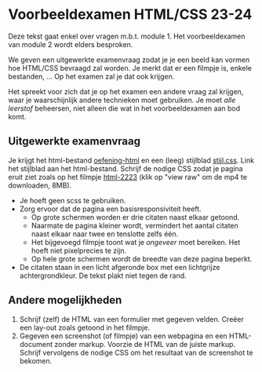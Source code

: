 Voorbeeldexamen HTML/CSS 23-24
==============================

Deze tekst gaat enkel over vragen m.b.t. module 1. Het voorbeeldexamen van module 2 wordt elders besproken.

We geven een uitgewerkte examenvraag zodat je je een beeld kan vormen hoe HTML/CSS bevraagd zal worden. Je merkt dat er een filmpje is, enkele bestanden, ... Op het examen zal je dat ook krijgen.

Het spreekt voor zich dat je op het examen een andere vraag zal krijgen, waar je waarschijnlijk andere technieken moet gebruiken. Je moet _alle leerstof_ beheersen, niet alleen die wat in het voorbeeldexamen aan bod komt.

Uitgewerkte examenvraag
-----------------------

Je krijgt het html-bestand [oefening-html](html-uitgewerkte-oefening/oefening-html.html) en een (leeg) stijlblad [stijl.css](html-uitgewerkte-oefening/stijl.css). Link het stijlblad aan het html-bestand. Schrijf de nodige CSS zodat je pagina eruit ziet zoals op het filmpje [html-2223](html-uitgewerkte-oefening/html-2223.mp4) (klik op "view raw" om de mp4 te downloaden, 8MB).

*   Je hoeft geen scss te gebruiken.
*   Zorg ervoor dat de pagina een basisresponsiviteit heeft.
    *   Op grote schermen worden er drie citaten naast elkaar getoond.
    *   Naarmate de pagina kleiner wordt, vermindert het aantal citaten naast elkaar naar twee en tenslotte zelfs één.
    *   Het bijgevoegd filmpje toont wat je _ongeveer_ moet bereiken. Het hoeft niet pixelprecies te zijn.
    *   Op hele grote schermen wordt de breedte van deze pagina beperkt.
*   De citaten staan in een licht afgeronde box met een lichtgrijze achtergrondkleur. De tekst plakt niet tegen de rand.

Andere mogelijkheden
--------------------

1.  Schrijf (zelf) de HTML van een formulier met gegeven velden. Creëer een lay-out zoals getoond in het filmpje.
2.  Gegeven een screenshot (of filmpje) van een webpagina en een HTML-document zonder markup. Voorzie de HTML van de juiste markup. Schrijf vervolgens de nodige CSS om het resultaat van de screenshot te bekomen.
